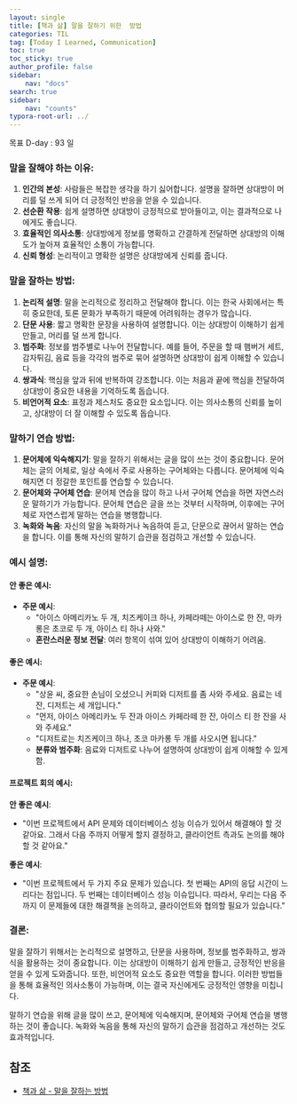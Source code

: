```yaml
---
layout: single
title: [책과 삶] 말을 잘하기 위한  방법
categories: TIL
tag: [Today I Learned, Communication]
toc: true
toc_sticky: true
author_profile: false
sidebar:
    nav: "docs"
search: true
sidebar:
    nav: "counts"
typora-root-url: ../
---
```

목표 D-day : 93 일  

### 말을 잘해야 하는 이유:

1. **인간의 본성**: 사람들은 복잡한 생각을 하기 싫어합니다. 설명을 잘하면 상대방이 머리를 덜 쓰게 되어 더 긍정적인 반응을 얻을 수 있습니다.
2. **선순환 작용**: 쉽게 설명하면 상대방이 긍정적으로 받아들이고, 이는 결과적으로 나에게도 좋습니다.
3. **효율적인 의사소통**: 상대방에게 정보를 명확하고 간결하게 전달하면 상대방의 이해도가 높아져 효율적인 소통이 가능합니다.
4. **신뢰 형성**: 논리적이고 명확한 설명은 상대방에게 신뢰를 줍니다.

### 말을 잘하는 방법:

1. **논리적 설명**: 말을 논리적으로 정리하고 전달해야 합니다. 이는 한국 사회에서는 특히 중요한데, 토론 문화가 부족하기 때문에 어려워하는 경우가 많습니다.
2. **단문 사용**: 짧고 명확한 문장을 사용하여 설명합니다. 이는 상대방이 이해하기 쉽게 만들고, 머리를 덜 쓰게 합니다.
3. **범주화**: 정보를 범주별로 나누어 전달합니다. 예를 들어, 주문을 할 때 햄버거 세트, 감자튀김, 음료 등을 각각의 범주로 묶어 설명하면 상대방이 쉽게 이해할 수 있습니다.
4. **쌍과식**: 핵심을 앞과 뒤에 반복하여 강조합니다. 이는 처음과 끝에 핵심을 전달하여 상대방이 중요한 내용을 기억하도록 돕습니다.
5. **비언어적 요소**: 표정과 제스처도 중요한 요소입니다. 이는 의사소통의 신뢰를 높이고, 상대방이 더 잘 이해할 수 있도록 돕습니다.

### 말하기 연습 방법:

1. **문어체에 익숙해지기**: 말을 잘하기 위해서는 글을 많이 쓰는 것이 중요합니다. 문어체는 글의 어체로, 일상 속에서 주로 사용하는 구어체와는 다릅니다. 문어체에 익숙해지면 더 정갈한 포인트를 연습할 수 있습니다.
2. **문어체와 구어체 연습**: 문어체 연습을 많이 하고 나서 구어체 연습을 하면 자연스러운 말하기가 가능합니다. 문어체 연습은 글을 쓰는 것부터 시작하며, 이후에는 구어체로 자연스럽게 말하는 연습을 병행합니다.
3. **녹화와 녹음**: 자신의 말을 녹화하거나 녹음하여 듣고, 단문으로 끊어서 말하는 연습을 합니다. 이를 통해 자신의 말하기 습관을 점검하고 개선할 수 있습니다.

### 예시 설명:

#### 안 좋은 예시:

- **주문 예시**:
  - "아이스 아메리카노 두 개, 치즈케이크 하나, 카페라떼는 아이스로 한 잔, 마카롱은 초코로 두 개, 아이스 티 하나 사와."
  - **혼란스러운 정보 전달**: 여러 항목이 섞여 있어 상대방이 이해하기 어려움.

#### 좋은 예시:

- **주문 예시**:
  - "상윤 씨, 중요한 손님이 오셨으니 커피와 디저트를 좀 사와 주세요. 음료는 네 잔, 디저트는 세 개입니다."
  - "먼저, 아이스 아메리카노 두 잔과 아이스 카페라떼 한 잔, 아이스 티 한 잔을 사와 주세요."
  - "디저트로는 치즈케이크 하나, 초코 마카롱 두 개를 사오시면 됩니다."
  - **분류와 범주화**: 음료와 디저트로 나누어 설명하여 상대방이 쉽게 이해할 수 있게 함.

#### 프로젝트 회의 예시:

**안 좋은 예시**:

- "이번 프로젝트에서 API 문제와 데이터베이스 성능 이슈가 있어서 해결해야 할 것 같아요. 그래서 다음 주까지 어떻게 할지 결정하고, 클라이언트 측과도 논의를 해야 할 것 같아요."

**좋은 예시**:
- "이번 프로젝트에서 두 가지 주요 문제가 있습니다. 첫 번째는 API의 응답 시간이 느리다는 점입니다. 두 번째는 데이터베이스 성능 이슈입니다. 따라서, 우리는 다음 주까지 이 문제들에 대한 해결책을 논의하고, 클라이언트와 협의할 필요가 있습니다."

### 결론:

말을 잘하기 위해서는 논리적으로 설명하고, 단문을 사용하며, 정보를 범주화하고, 쌍과식을 활용하는 것이 중요합니다. 이는 상대방이 이해하기 쉽게 만들고, 긍정적인 반응을 얻을 수 있게 도와줍니다. 또한, 비언어적 요소도 중요한 역할을 합니다. 이러한 방법들을 통해 효율적인 의사소통이 가능하며, 이는 결국 자신에게도 긍정적인 영향을 미칩니다.

말하기 연습을 위해 글을 많이 쓰고, 문어체에 익숙해지며, 문어체와 구어체 연습을 병행하는 것이 좋습니다. 녹화와 녹음을 통해 자신의 말하기 습관을 점검하고 개선하는 것도 효과적입니다.



## 참조

+ [책과 삶 - 말을 잘하는 방법](https://youtu.be/BnMi5E8JST4?feature=shared)
